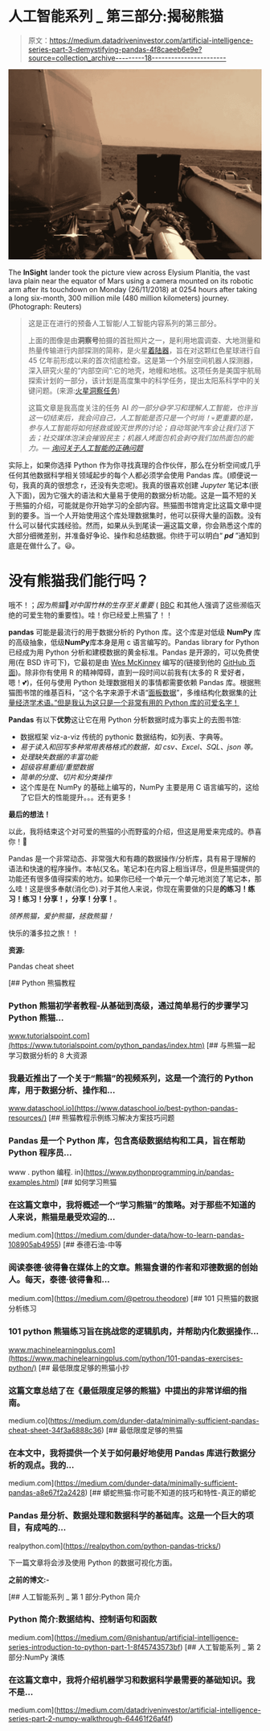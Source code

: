 # 人工智能系列 _ 第三部分:揭秘熊猫

> 原文：<https://medium.datadriveninvestor.com/artificial-intelligence-series-part-3-demystifying-pandas-4f8caeeb6e9e?source=collection_archive---------18----------------------->

![](img/22cf8eff99bc9c36c3bf3ccdbdceeba3.png)

The **InSight** lander took the picture view across Elysium Planitia, the vast lava plain near the equator of Mars using a camera mounted on its robotic arm after its touchdown on Monday (26/11/2018) at 0254 hours after taking a long six-month, 300 million mile (480 million kilometers) journey. (Photograph: Reuters)

> 这是正在进行的预备人工智能/人工智能内容系列的第三部分。
> 
> 上面的图像是由**洞察号**拍摄的首批照片之一，是利用地震调查、大地测量和热量传输进行内部探测的简称，是火星[着陆器](https://mars.nasa.gov/insight/spacecraft/about-the-lander/)，旨在对这颗红色星球进行自 45 亿年前形成以来的首次彻底检查。这是第一个外层空间机器人探测器，深入研究火星的“内部空间”:它的地壳，地幔和地核。这项任务是美国宇航局探索计划的一部分，该计划是高度集中的科学任务，提出太阳系科学中的关键问题。(来源:[火星洞察任务](https://mars.nasa.gov/insight/mission/overview/))
> 
> 这篇文章是我高度关注的任务 AI *的一部分😅学习和理解人工智能，也许当这一切结束后，我会问自己，人工智能是否只是一个时尚！*💀*更重要的是，参与人工智能将如何拯救或毁灭世界的讨论；自动驾驶汽车会让我们活下去；社交媒体泡沫会摧毁民主；机器人烤面包机会剥夺我们加热面包的能力。— [询问关于人工智能的正确问题](https://medium.com/@yonatanzunger/asking-the-right-questions-about-ai-7ed2d9820c48)*

实际上，如果你选择 Python 作为你寻找真理的合作伙伴，那么在分析空间或几乎任何其他数据科学相关领域起步的每个人都必须学会使用 Pandas 库。(顺便说一句，我真的真的很想念 r，还没有失恋呢)。我真的很喜欢创建 *Jupyter* 笔记本(嵌入下面)，因为它强大的语法和大量易于使用的数据分析功能。这是一篇不短的关于熊猫的介绍，可能就是你开始学习的全部内容。熊猫图书馆肯定比这篇文章中提到的要多。当一个人开始使用这个库处理数据集时，他可以获得大量的函数。没有什么可以替代实践经验。然而，如果从头到尾读一遍这篇文章，你会熟悉这个库的大部分细微差别，并准备好争论、操作和总结数据。你终于可以明白“ ***pd*** ”通知到底是在做什么了。😃。

# 没有熊猫我们能行吗？

哦不！；*因为熊猫*🐼*对中国竹林的生存至关重要* ( [BBC](https://www.bbc.com/news/world-asia-china-37273337) 和其他人强调了这些濒临灭绝的可爱生物的重要性)。哇！你已经爱上熊猫了！！

**pandas** 可能是最流行的用于数据分析的 Python 库。这个库是对低级 **NumPy** 库的高级抽象，低级**NumPy**库本身是用 c 语言编写的。Pandas library for Python 已经成为用 Python 分析和建模数据的黄金标准。Pandas 是开源的，可以免费使用(在 BSD 许可下)，它最初是由 [Wes McKinney](https://en.wikipedia.org/wiki/Wes_McKinney) 编写的(链接到他的 [GitHub 页面](https://github.com/wesm))。除非你有使用 R 的精神障碍，直到一段时间以前我有(太多的 R 爱好者，嗯！💕)，任何与使用 Python 处理数据相关的事情都需要依赖 Pandas 库。根据熊猫图书馆的维基百科，“这个名字来源于术语“[面板数据](https://en.wikipedia.org/wiki/Panel_data)”，多维结构化数据集的[计量经济学术语。”但是我认为这只是一个非常有用的 Python 库的可爱名字！](https://en.wikipedia.org/wiki/Econometrics)

**Pandas** 有以下**优势**这让它在用 Python 分析数据时成为事实上的去图书馆:

*   数据框架 viz-a-viz 传统的 pythonic 数据结构，如列表、字典等。
*   *易于读入和回写多种常用表格格式的数据，如 csv、Excel、SQL、json 等。*
*   *处理缺失数据的丰富功能*
*   *超级容易重组/重塑数据*
*   *简单的分度、切片和分类操作*
*   这个库是在 NumPy 的基础上编写的，NumPy 主要是用 C 语言编写的，这给了它巨大的性能提升。。。还有更多！

**最后的想法！**

以此，我将结束这个对可爱的熊猫的小而野蛮的介绍，但这是用爱来完成的。恭喜你！👏

Pandas 是一个非常动态、非常强大和有趣的数据操作/分析库，具有易于理解的语法和快速的程序操作。本帖(又名。笔记本)在内容上相当详尽，但是熊猫提供的功能还有很多值得探索的地方。如果你已经一个单元一个单元地浏览了笔记本，那么哇！这是很多奉献(消化😍).对于其他人来说，你现在需要做的只是**的练习！练习！练习！分享！，分享！分享！**。

*领养熊猫，爱护熊猫，拯救熊猫！*

快乐的潘多拉之旅！！

**资源:**

Pandas cheat sheet

[](https://www.tutorialspoint.com/python_pandas/index.htm) [## Python 熊猫教程

### Python 熊猫初学者教程-从基础到高级，通过简单易行的步骤学习 Python 熊猫…

www.tutorialspoint.com](https://www.tutorialspoint.com/python_pandas/index.htm) [](https://www.dataschool.io/best-python-pandas-resources/) [## 与熊猫一起学习数据分析的 8 大资源

### 我最近推出了一个关于“熊猫”的视频系列，这是一个流行的 Python 库，用于数据分析、操作和…

www.dataschool.io](https://www.dataschool.io/best-python-pandas-resources/) [](https://www.pythonprogramming.in/pandas-examples.html) [## 熊猫教程示例练习解决方案技巧问题

### Pandas 是一个 Python 库，包含高级数据结构和工具，旨在帮助 Python 程序员…

www . python 编程. in](https://www.pythonprogramming.in/pandas-examples.html) [](https://medium.com/dunder-data/how-to-learn-pandas-108905ab4955) [## 如何学习熊猫

### 在这篇文章中，我将概述一个“学习熊猫”的策略。对于那些不知道的人来说，熊猫是最受欢迎的…

medium.com](https://medium.com/dunder-data/how-to-learn-pandas-108905ab4955) [](https://medium.com/@petrou.theodore) [## 泰德石油-中等

### 阅读泰德·彼得鲁在媒体上的文章。熊猫食谱的作者和邓德数据的创始人。每天，泰德·彼得鲁和…

medium.com](https://medium.com/@petrou.theodore) [](https://www.machinelearningplus.com/python/101-pandas-exercises-python/) [## 101 只熊猫的数据分析练习

### 101 python 熊猫练习旨在挑战您的逻辑肌肉，并帮助内化数据操作…

www.machinelearningplus.com](https://www.machinelearningplus.com/python/101-pandas-exercises-python/) [](https://medium.com/dunder-data/minimally-sufficient-pandas-cheat-sheet-34f3a6888c36) [## 最低限度足够的熊猫小抄

### 这篇文章总结了在《最低限度足够的熊猫》中提出的非常详细的指南。

medium.co](https://medium.com/dunder-data/minimally-sufficient-pandas-cheat-sheet-34f3a6888c36) [](https://medium.com/dunder-data/minimally-sufficient-pandas-a8e67f2a2428) [## 最低限度足够的熊猫

### 在本文中，我将提供一个关于如何最好地使用 Pandas 库进行数据分析的观点。我的…

medium.com](https://medium.com/dunder-data/minimally-sufficient-pandas-a8e67f2a2428) [](https://realpython.com/python-pandas-tricks/) [## 蟒蛇熊猫:你可能不知道的技巧和特性-真正的蟒蛇

### Pandas 是分析、数据处理和数据科学的基础库。这是一个巨大的项目，有成吨的…

realpython.com](https://realpython.com/python-pandas-tricks/) 

下一篇文章将会涉及使用 Python 的数据可视化方面。

**之前的博文:-**

[](https://medium.com/@nishantup/artificial-intelligence-series-introduction-to-python-part-1-8f45743573bf) [## 人工智能系列 _ 第 1 部分:Python 简介

### Python 简介:数据结构、控制语句和函数

medium.com](https://medium.com/@nishantup/artificial-intelligence-series-introduction-to-python-part-1-8f45743573bf) [](https://medium.com/datadriveninvestor/artificial-intelligence-series-part-2-numpy-walkthrough-64461f26af4f) [## 人工智能系列 _ 第 2 部分:NumPy 演练

### 在这篇文章中，我将介绍机器学习和数据科学最需要的基础知识。我不是…

medium.com](https://medium.com/datadriveninvestor/artificial-intelligence-series-part-2-numpy-walkthrough-64461f26af4f)